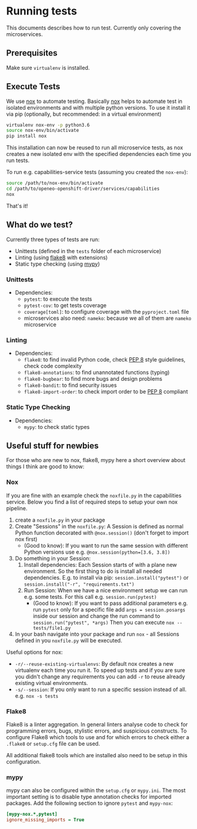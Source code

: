 # Running tests

This documents describes how to run test. Currently only covering the microservices.

## Prerequisites

Make sure `virtualenv` is installed.

## Execute Tests

We use [nox](https://nox.thea.codes/en/stable/) to automate testing. Basically [nox](https://nox.thea.codes/en/stable/)
helps to automate test in isolated environments and with multiple python versions.
To use it install it via pip (optionally, but recommended: in a virtual environment)
``` bash
virtualenv nox-env -p python3.6
source nox-env/bin/activate
pip install nox
```

This installation can now be reused to run all microservice tests, as nox creates a new isolated env with the specified
dependencies each time you run tests.

To run e.g. capabilities-service tests (assuming you created the `nox-env`):
```bash
source /path/to/nox-env/bin/activate
cd /path/to/openeo-openshift-driver/services/capabilities
nox
```
That's it!

## What do we test?

Currently three types of tests are run:
* Unittests (defined in the `tests` folder of each microservice)
* Linting (using [flake8](https://flake8.pycqa.org/en/latest/) with extensions)
* Static type checking (using [mypy](https://mypy.readthedocs.io/en/stable/))

### Unittests

* Dependencies:
    * `pytest`: to execute the tests
    * `pytest-cov`: to get tests coverage
    * `coverage[toml]`: to configure coverage with the `pyproject.toml` file
    * microservices also need: `nameko`: because we all of them are `nameko` microservice

### Linting

* Dependencies:
    * `flake8`: to find invalid Python code, check [PEP 8](https://www.python.org/dev/peps/pep-0008/) style guidelines,
     check code complexity
    * `flake8-annotations`: to find unannotated functions (typing)
    * `flake8-bugbear`: to find more bugs and design problems
    * `flake8-bandit`: to find security issues
    * `flake8-import-order`: to check import order to be [PEP 8](https://www.python.org/dev/peps/pep-0008/) compliant

### Static Type Checking

* Dependencies:
    * `mypy`: to check static types

## Useful stuff for newbies

For those who are new to nox, flake8, mypy here a short overview about things I think are good to know:

### Nox

If you are fine with an example check the `noxfile.py` in the capabilities service. Below you find a list of required
steps to setup your own nox pipeline.

1) create a `noxfile.py` in your package
1) Create "Sessions" in the `noxfile.py`: A Session is defined as normal Python function decorated with `@nox.session()`
(don't forget to import nox first)
    * (Good to know): If you want to run the same session with different Python versions use e.g.
    `@nox.session(python=[3.6, 3.8])`
1) Do something in your Session:
    1) Install dependencies: Each Session starts of with a plane new environment. So the first thing to do is install
    all needed dependencies. E.g. to install via pip: `session.install("pytest")` or `session.install("-r",
    "requirements.txt")`
    1) Run Session: When we have a nice environment setup we can run e.g. some tests. For this call e.g.
    `session.run(pytest)`
        * (Good to know): If you want to pass additional parameters e.g. run `pytest` only for a specific file add
        `args = session.posargs` inside our session and change the run command to `session.run("pytest", *args)`
        Then you can execute `nox -- tests/file1.py`
1) In your bash navigate into your package and run `nox` - all Sessions defined in you `noxfile.py` will be executed.

Useful options for nox:
* `-r/--reuse-existing-virtualenvs`: By default nox creates a new virtualenv each time you run it. To speed up tests and
if you are sure you didn't change any requirements you can add `-r` to reuse already existing virtual environments.
* `-s/--session`: If you only want to run a specific session instead of all. e.g. `nox -s tests`

### Flake8

Flake8 is a linter aggregation. In general linters analyse code to check for programming errors, bugs, stylistic errors,
and suspicious constructs. To configure Flake8 which tools to use and for which errors to check either a `.flake8` or
`setup.cfg` file can be used.

All additional flake8 tools which are installed also need to be setup in this configuration.

### mypy

mypy can also be configured within the `setup.cfg` or `mypy.ini`. The most important setting is to disable type
annotation checks for imported packages. Add the following section to ignore `pytest` and `mypy-nox`:
```ini
[mypy-nox.*,pytest]
ignore_missing_imports = True
```
